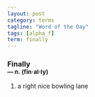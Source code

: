 ```yaml
---
layout: post
category: terms
tagline: "Word of the Day"
tags: [alpha_f]
term: finally
---
```


<h3>Finally<br/> <small>&mdash; n. (fin<span>&middot;</span>al<span>&middot;</span>ly)</small></h3>
<p><ol>
<li>a right nice bowling lane</li>
</ol></p>
